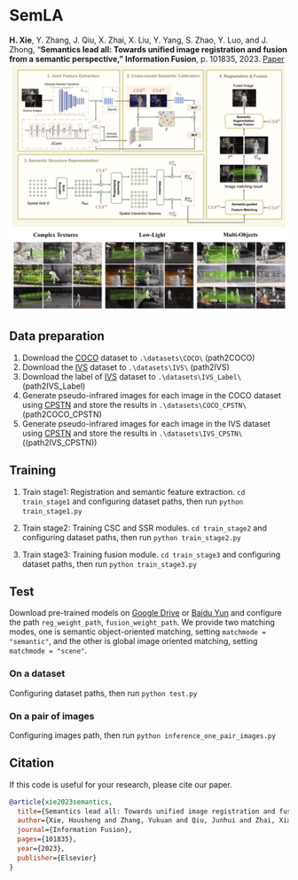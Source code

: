 # SemLA
**H. Xie**, Y. Zhang, J. Qiu, X. Zhai, X. Liu, Y. Yang, S. Zhao, Y. Luo, and J. Zhong, “**Semantics lead all: Towards unified image registration and fusion from a semantic perspective,” Information Fusion**, p. 101835, 2023. [Paper](https://www.sciencedirect.com/science/article/abs/pii/S1566253523001513)
![preview](assets\SemLA.png)
![preview](assets\Visualization.png)
## Data preparation
1. Download the [COCO](https://drive.google.com/drive/folders/1rN5o903LXiIq54IvgxGLJnfb_f1jtoMt?usp=share_link) dataset to ```.\datasets\COCO\``` (path2COCO)
2. Download the [IVS](https://github.com/xiehousheng/IVS_data) dataset to ```.\datasets\IVS\``` (path2IVS)
3. Download the label of [IVS](https://github.com/xiehousheng/IVS_data) dataset to ```.\datasets\IVS_Label\``` (path2IVS_Label)
4. Generate pseudo-infrared images for each image in the COCO dataset using [CPSTN](https://github.com/wdhudiekou/UMF-CMGR/tree/main/CPSTN) and store the results in ```.\datasets\COCO_CPSTN\``` (path2COCO_CPSTN)
5. Generate pseudo-infrared images for each image in the IVS dataset using [CPSTN](https://github.com/wdhudiekou/UMF-CMGR/tree/main/CPSTN) and store the results in ```.\datasets\IVS_CPSTN\``` ((path2IVS_CPSTN))

## Training
1. Train stage1: Registration and semantic feature extraction. ```cd train_stage1``` and configuring dataset paths, then run ```python train_stage1.py```

2. Train stage2: Training CSC and SSR modules. ```cd train_stage2``` and configuring dataset paths, then run ```python train_stage2.py```

3. Train stage3: Training fusion module. ```cd train_stage3``` and configuring dataset paths, then run ```python train_stage3.py```

## Test
Download pre-trained models on [Google Drive](https://drive.google.com/drive/folders/1Lh9UFXWP5bvt_MVwYa9ZPA7g_lOEGrxz?usp=drive_link) or [Baidu Yun](https://pan.baidu.com/s/1CBG0k0PJMqHQsHybdMkRow?pwd=5fmn) and configure the path ```reg_weight_path```, ```fusion_weight_path```. We provide two matching modes, one is semantic object-oriented matching, setting ```matchmode = "semantic"```, and the other is global image oriented matching, setting ```matchmode = "scene"```.
### On a dataset
Configuring dataset paths, then run ```python test.py```
### On a pair of images
Configuring images path, then run ```python inference_one_pair_images.py```

## Citation

If this code is useful for your research, please cite our paper.
```bibtex
@article{xie2023semantics,
  title={Semantics lead all: Towards unified image registration and fusion from a semantic perspective},
  author={Xie, Housheng and Zhang, Yukuan and Qiu, Junhui and Zhai, Xiangshuai and Liu, Xuedong and Yang, Yang and Zhao, Shan and Luo, Yongfang and Zhong, Jianbo},
  journal={Information Fusion},
  pages={101835},
  year={2023},
  publisher={Elsevier}
}
```
